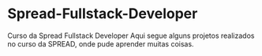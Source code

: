 # Spread-Fullstack-Developer
Curso da Spread Fullstack Developer
Aqui segue alguns projetos realizados no curso da SPREAD, onde pude aprender muitas coisas.
